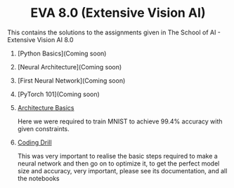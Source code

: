 <h1 align="center">EVA 8.0 (Extensive Vision AI)</h1>

This contains the solutions to the assignments given in The School of AI - Extensive Vision AI 8.0

1. [Python Basics](Coming soon)
   
2. [Neural Architecture](Coming soon)

3. [First Neural Network](Coming soon)

4. [PyTorch 101](Coming soon)

5. [Architecture Basics](https://github.com/ak112/TSAI-EVA8.0/blob/master/03_Architecture_Basics/README.md)
   
   Here we were required to train MNIST to achieve 99.4% accuracy with given constraints.
   
6. [Coding Drill](https://github.com/ak112/TSAI-EVA8.0/blob/master/04_CodingDrillDown/README.md)

   This was very important to realise the basic steps required to make a neural network and then go on to optimize it, to get the perfect model size and accuracy, very      important, please see its documentation, and all the notebooks

